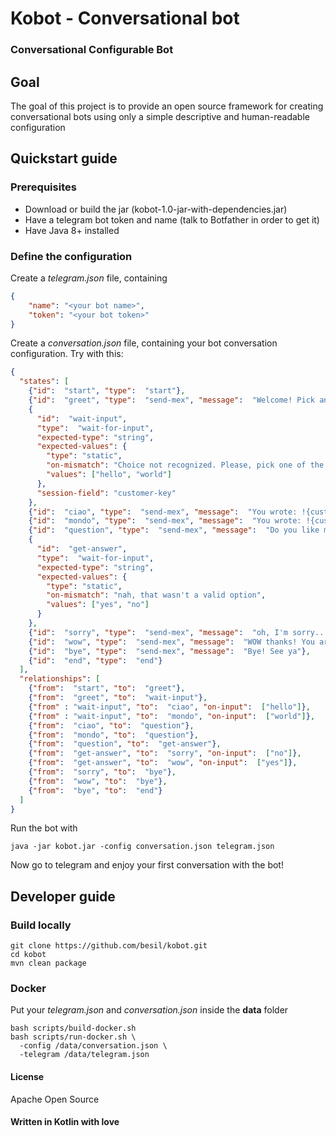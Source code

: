 # Kobot - Conversational bot
### Conversational Configurable Bot
## Goal
The goal of this project is to provide an open source framework 
for creating conversational bots using only a simple descriptive
and human-readable configuration

## Quickstart guide
### Prerequisites
* Download or build the jar (kobot-1.0-jar-with-dependencies.jar)
* Have a telegram bot token and name (talk to Botfather in order to get it)
* Have Java 8+ installed

### Define the configuration
Create a *telegram.json* file, containing
```json
{
    "name": "<your bot name>",
    "token": "<your bot token>"
}
```

Create a *conversation.json* file, containing your bot conversation configuration.
Try with this:

```json
{
  "states": [
    {"id":  "start", "type":  "start"},
    {"id":  "greet", "type":  "send-mex", "message":  "Welcome! Pick an option"},
    {
      "id":  "wait-input",
      "type":  "wait-for-input",
      "expected-type": "string",
      "expected-values": {
        "type": "static",
        "on-mismatch": "Choice not recognized. Please, pick one of the following only",
        "values": ["hello", "world"]
      },
      "session-field": "customer-key"
    },
    {"id":  "ciao", "type":  "send-mex", "message":  "You wrote: !{customer-key}. Hello to you!"},
    {"id":  "mondo", "type":  "send-mex", "message":  "You wrote: !{customer-key}. Did you say word? Hello world!!"},
    {"id":  "question", "type":  "send-mex", "message":  "Do you like me?"},
    {
      "id":  "get-answer",
      "type":  "wait-for-input",
      "expected-type": "string",
      "expected-values": {
        "type": "static",
        "on-mismatch": "nah, that wasn't a valid option",
        "values": ["yes", "no"]
      }
    },
    {"id":  "sorry", "type":  "send-mex", "message":  "oh, I'm sorry... I'll try to do better"},
    {"id":  "wow", "type":  "send-mex", "message":  "WOW thanks! You are awesome too! <3"},
    {"id":  "bye", "type":  "send-mex", "message":  "Bye! See ya"},
    {"id":  "end", "type":  "end"}
  ],
  "relationships": [
    {"from":  "start", "to":  "greet"},
    {"from":  "greet", "to":  "wait-input"},
    {"from" : "wait-input", "to":  "ciao", "on-input":  ["hello"]},
    {"from" : "wait-input", "to":  "mondo", "on-input":  ["world"]},
    {"from":  "ciao", "to":  "question"},
    {"from":  "mondo", "to":  "question"},
    {"from":  "question", "to":  "get-answer"},
    {"from":  "get-answer", "to":  "sorry", "on-input":  ["no"]},
    {"from":  "get-answer", "to":  "wow", "on-input":  ["yes"]},
    {"from":  "sorry", "to":  "bye"},
    {"from":  "wow", "to":  "bye"},
    {"from":  "bye", "to":  "end"}
  ]
}
```

Run the bot with
```shell script
java -jar kobot.jar -config conversation.json telegram.json
```

Now go to telegram and enjoy your first conversation with the bot!


## Developer guide

### Build locally
```shell script
git clone https://github.com/besil/kobot.git
cd kobot
mvn clean package
``` 

### Docker
Put your *telegram.json* and *conversation.json* inside the **data** folder

```shell script
bash scripts/build-docker.sh
bash scripts/run-docker.sh \
  -config /data/conversation.json \
  -telegram /data/telegram.json
``` 

#### License
Apache Open Source
#### Written in Kotlin with love

